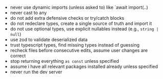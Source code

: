 - never use dynamic imports (unless asked to) like `await import(..)
- never cast to any
- do not add extra defensive checks or try/catch blocks
- do not redeclare types, create a single source of truth and import it
- do not use optional types, use explicit nullables instead (e.g., `string | null`)
- use zod to validate deserialized data
- trust typescript types, find missing types instead of guessing
- recheck files before consecutive edits, assume user changes are correct
- stop returning everything `as const` unless specified
- assume i have all relevant packages installed already unless specified
- never run the dev server
